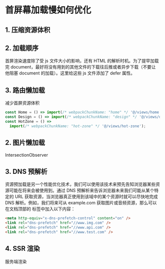 # 首屏幕加载慢如何优化

## 1. 压缩资源体积

## 2. 加载顺序

首屏渲染速度除了受 js 文件大小的影响，还有 HTML 的解析时机。为了提早加载完 document，最好将没有用到的其他文件的下载往后推或者异步下载（不要让他阻塞 document 的加载）。这里给这些 js 文件添加了 defer 属性。

## 3. 路由懒加载

减少首屏资源体积

```ts
const Home = () => import(/* webpackChunkName: "home" */ '@/views/home');
const Design = () => import(/* webpackChunkName: "design" */ '@/views/design');
const HotZone = () =>
  import(/* webpackChunkName: "hot-zone" */ '@/views/hot-zone');
```

## 2. 图片懒加载

IntersectionObserver

## 3. DNS 预解析

资源预加载是另一个性能优化技术，我们可以使用该技术来预先告知浏览器某些资源可能在将来会被使用到。通过 DNS 预解析来告诉浏览器未来我们可能从某个特定的 URL 获取资源，当浏览器真正使用到该域中的某个资源时就可以尽快地完成 DNS 解析。例如，我们将来可从 example.com 获取图片或音频资源，那么可以在文档顶部的 标签中加入以下内容：

```html
<meta http-equiv="x-dns-prefetch-control" content="on" />
<link rel="dns-prefetch" href="//www.img.com" />
<link rel="dns-prefetch" href="//www.api.com" />
<link rel="dns-prefetch" href="//www.test.com" />
```

## 4. SSR 渲染

服务端渲染
